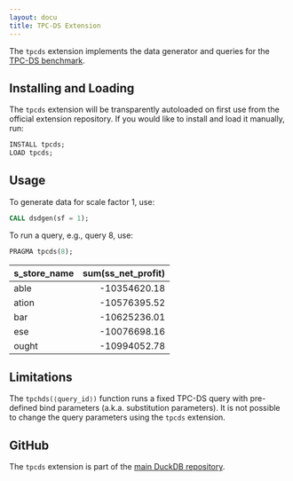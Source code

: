 ```yaml
---
layout: docu
title: TPC-DS Extension
---
```


The `tpcds` extension implements the data generator and queries for the [TPC-DS benchmark](https://www.tpc.org/tpcds/).

## Installing and Loading

The `tpcds` extension will be transparently autoloaded on first use from the official extension repository.
If you would like to install and load it manually, run:

```sql
INSTALL tpcds;
LOAD tpcds;
```

## Usage

To generate data for scale factor 1, use:

```sql
CALL dsdgen(sf = 1);
```

To run a query, e.g., query 8, use:

```sql
PRAGMA tpcds(8);
```

| s_store_name | sum(ss_net_profit) |
|--------------|-------------------:|
| able         | -10354620.18       |
| ation        | -10576395.52       |
| bar          | -10625236.01       |
| ese          | -10076698.16       |
| ought        | -10994052.78       |

## Limitations

The `tpchds(⟨query_id⟩)` function runs a fixed TPC-DS query with pre-defined bind parameters (a.k.a. substitution parameters).
It is not possible to change the query parameters using the `tpcds` extension.

## GitHub

The `tpcds` extension is part of the [main DuckDB repository](https://github.com/duckdb/duckdb/tree/main/extension/tpcds).
